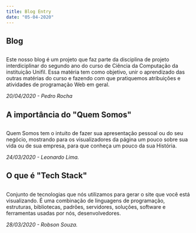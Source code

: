 ```yaml
---
title: Blog Entry
date: "05-04-2020"
---
```


## Blog <h2>

Este nosso blog é um projeto que faz parte da disciplina de projeto interdiciplinar do segundo ano do curso de Ciência da Computação da instituição Unifil. 
Essa matéria tem como objetivo, unir o aprendizado das outras matérias do curso e fazendo com que pratiquemos atribuições e atividades de programação Web em geral.

<cite> 20/04/2020 - Pedro Rocha <cite>

## A importância do "Quem Somos" <h2>

Quem Somos tem o intuito de fazer sua apresentação pessoal ou do seu negócio, mostrando para os visualizadores da página um pouco sobre sua vida ou de sua empresa, para que conheça um pouco da sua História.

<cite> 24/03/2020 - Leonardo Lima.<cite>

## O que é "Tech Stack" <h2>
Conjunto de tecnologias que nós utilizamos para gerar o site que você está visualizando. 
É uma combinação de linguagens de programação, estruturas, bibliotecas, padrões, servidores, soluções, software e ferramentas usadas por nós, desenvolvedores.

<cite> 28/03/2020 - Robson Souza. <cite>